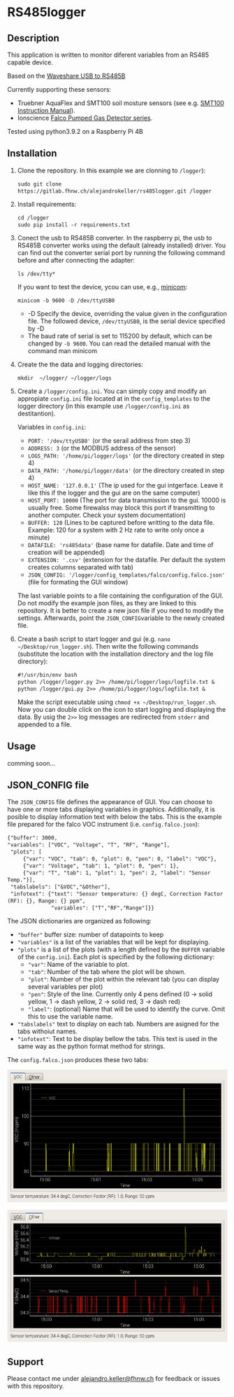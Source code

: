 # RS485logger

## Description

This application is written to monitor diferent variables from an RS485 capable device.

Based on the [Waveshare USB to RS485B](https://www.waveshare.com/wiki/USB_TO_RS485_(B))

Currently supporting these sensors: 
- Truebner AquaFlex and SMT100 soil mosture sensors (see e.g. [SMT100 Instruction Manual](https://www.truebner.de/assets/download/Anleitung_SMT100_V1.1.pdf)).
- Ionscience [Falco Pumped Gas Detector series](https://ionscience.com/en/products/products-falco-fixed-voc-gas-detector-pumped-0-10ppm/).

Tested using python3.9.2 on a Raspberry Pi 4B

## Installation

1. Clone the repository. In this example we are clonning to `/logger`):   
   ```
   sudo git clone https://gitlab.fhnw.ch/alejandrokeller/rs485logger.git /logger
   ```
2. Install requirements:

   ```
   cd /logger
   sudo pip install -r requirements.txt
   ```
3. Conect the  usb to RS485B converter. In the raspberry pi, the usb to RS485B converter works using the default (already installed) driver. You can find out the converter serial port by running the following command before and after connecting the adapter:

   ```
   ls /dev/tty*
   ```
   If you want to test the device, ycou can use, e.g., [minicom](https://www.waveshare.com/wiki/Raspberry_Pi_Tutorial_Series:_Serial):

   ```
   minicom -b 9600 -D /dev/ttyUSB0
   ```
   - -D Specify the device, overriding the value given in the configuration file. The followed device, `/dev/ttyUSB0`, is the serial device specified by -D
   - The baud rate of serial is set to 115200 by default, which can be changed by `-b 9600`. You can read the detailed manual with the command man minicom

4. Create the the data and logging directories:
   ```
   mkdir  ~/logger/ ~/logger/logs
   ```
5. Create a `/logger/config.ini`. You can simply copy and modify an appropiate `config.ini` file located at in the `config_templates` to the logger directory (in this example use `/logger/config.ini` as destitantion).

   Variables in `config.ini`:
   * `PORT: '/dev/ttyUSB0'` (or the serail address from step 3)
   * `ADDRESS: 3` (or the MODBUS address of the sensor)
   * `LOGS_PATH: '/home/pi/logger/logs'` (or the directory created in step 4)
   * `DATA_PATH: '/home/pi/logger/data'` (or the directory created in step 4)
   * `HOST_NAME: '127.0.0.1'` (The ip used for the gui intgerface. Leave it like this if the logger and the gui are on the same computer)
   * `HOST_PORT: 10000` (The port for data transmission to the gui. 10000 is usually free. Some firewalss may block this port if transmitting to another computer. Check your system documentation)
   * `BUFFER: 120` (Lines to be captured before writting to the data file. Example: 120 for a system with 2 Hz rate to write only once a minute)
   * `DATAFILE: 'rs485data'` (base name for datafile. Date and time of creation will be appended)
   * `EXTENSION: '.csv'` (extension for the datafile. Per default the system creates columns separated with tab)
   * `JSON_CONFIG: '/logger/config_templates/falco/config.falco.json'` (file for formating the GUI window)

   The last variable points to a file containing the configuration of the GUI. Do not modify the example json files, as they are linked to this repository. It is better to create a new json file if you need to modify the settings. Afterwards, point the `JSON_CONFIG`variable to the newly created file.

6. Create a bash script to start logger and gui (e.g. `nano ~/Desktop/run_logger.sh`). Then write the following commands (substitute the location with the installation directory and the log file directory):
   ```
   #!/usr/bin/env bash
   python /logger/logger.py 2>> /home/pi/logger/logs/logfile.txt &
   python /logger/gui.py 2>> /home/pi/logger/logs/logfile.txt &
   ```
   Make the script executable using `chmod +x ~/Desktop/run_logger.sh`. Now you can double click on the icon to start logging and displaying the data. 
   By usig the `2>>` log messages are redirected from `stderr` and appended to a file.

## Usage
comming soon...

## JSON_CONFIG file

The `JSON_CONFIG` file defines the appearance of GUI. You can choose to have one or more tabs displaying variables in graphics. Additionally, it is posible to display information text with below the tabs. This is the example file prepared for the falco VOC instrument (i.e. `config.falco.json`):
```
{"buffer": 3000,
"variables": ["VOC", "Voltage", "T", "RF", "Range"],
 "plots": [
     {"var": "VOC", "tab": 0, "plot": 0, "pen": 0, "label": "VOC"},
     {"var": "Voltage", "tab": 1, "plot": 0, "pen": 1},
     {"var": "T", "tab": 1, "plot": 1, "pen": 2, "label": "Sensor Temp."}],
 "tabslabels": ["&VOC","&Other"],
 "infotext": {"text": "Sensor temperature: {} degC, Correction Factor (RF): {}, Range: {} ppm",
              "variables": ["T","RF","Range"]}}
```

The JSON dictionaries are organized as following:

* `"buffer"` buffer size: number of datapoints to keep
* `"variables"` is a list of the variables that will be kept for displaying. 
* `"plots"` is a list of the plots (with a length defined by the `BUFFER` variable of the `config.ini`). Each plot is specified by the following dictionary:
   * `"var"`: Name of the variable to plot.
   * `"tab"`: Number of the tab where the plot will be shown.
   * `"plot"`: Number of the plot within the relevant tab (you can display several variables per plot) 
   * `"pen"`: Style of the line. Currently only 4 pens defined (0 -> solid yellow, 1 -> dash yellow, 2 -> solid red, 3 -> dash red)
   * `"label"`: (optional) Name that will be used to identify the curve. Omit this to use the variable name.
* `"tabslabels"` text to display on each tab. Numbers are asigned for the tabs withoiut names.
* `"infotext"`: Text to be display bellow the tabs. This text is used in the same way as the python format method for strings.

The `config.falco.json` produces these two tabs:

![tab1](./pics/tab2.png)

![tab2](./pics/tab1.png)
 

## Support
Please contact me under alejandro.keller@fhnw.ch for feedback or issues with this repository.
